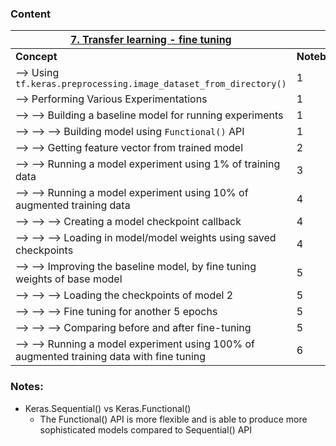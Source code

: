 ### Content

| <u>**7. Transfer learning - fine tuning**</u>  ||
|---------|----------|
| **Concept** | **Notebook** |
|--> Using `tf.keras.preprocessing.image_dataset_from_directory()` |1|
|--> Performing Various Experimentations |1|
|--> --> Building a baseline model for running experiments |1|
|--> --> --> Building model using `Functional()` API |1|
|--> --> Getting feature vector from trained model |2|
|--> --> Running a model experiment using 1% of training data|3|
|--> --> Running a model experiment using 10% of augmented training data|4|
|--> --> --> Creating a model checkpoint callback|4|
|--> --> --> Loading in model/model weights using saved checkpoints|4|
|--> --> Improving the baseline model, by fine tuning weights of base model |5|
|--> --> --> Loading the checkpoints of model 2 |5|
|--> --> --> Fine tuning for another 5 epochs |5|
|--> --> --> Comparing before and after fine-tuning |5|
|--> --> Running a model experiment using 100% of augmented training data with fine tuning|6|



### Notes:
* Keras.Sequential() vs Keras.Functional()
  * The Functional() API is more flexible and is able to produce more sophisticated models compared to Sequential() API
